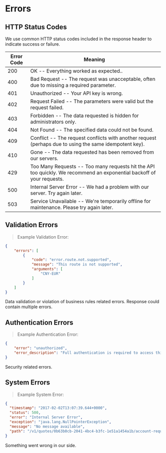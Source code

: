 # Errors

## HTTP Status Codes

We use common HTTP status codes included in the response header to indicate success or failure.

Error Code | Meaning
---------- | -------
200 | OK -- Everything worked as expected..
400 | Bad Request -- The request was unacceptable, often due to missing a required parameter.
401 | Unauthorized -- Your API key is wrong.
402 | Request Failed -- The parameters were valid but the request failed.
403 | Forbidden -- The data requested is hidden for administrators only.
404 | Not Found -- The specified data could not be found.
409 | Conflict -- The request conflicts with another request (perhaps due to using the same idempotent key).
410 | Gone -- The data requested has been removed from our servers.
429 | Too Many Requests -- Too many requests hit the API too quickly. We recommend an exponential backoff of your requests.
500 | Internal Server Error -- We had a problem with our server. Try again later.
503 | Service Unavailable -- We're temporarily offline for maintenance. Please try again later.

## Validation Errors

>Example Validation Error:

```json
{
    "errors": [
        {
            "code": "error.route.not.supported",
            "message": "This route is not supported",
            "arguments": [
                "CNY-EUR"
            ]
        }
    ]
}
```

Data validation or violation of business rules related errors. Response could contain multiple errors.

## Authentication Errors

>Example Authentication Error:

```json
{
    "error": "unauthorized",
    "error_description": "Full authentication is required to access this resource"
}
```

Security related errors.

## System Errors

>Example System Error:

```json
{
  "timestamp": "2017-02-02T13:07:39.644+0000",
  "status": 500,
  "error": "Internal Server Error",
  "exception": "java.lang.NullPointerException",
  "message": "No message available",
  "path": "/v1/quotes/0b63b0cb-2041-4bc4-b3fc-1e51a1454a1b/account-requirements"
}
```

Something went wrong in our side.